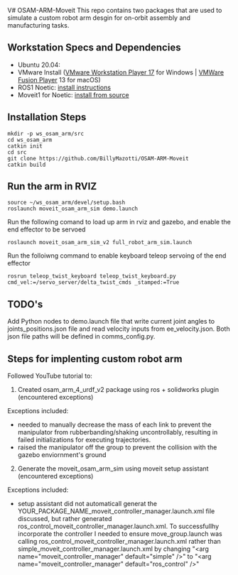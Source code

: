 V# OSAM-ARM-Moveit
This repo contains two packages that are used to simulate a custom robot arm desgin for on-orbit assembly and manufacturing tasks.


## Workstation Specs and Dependencies
* Ubuntu 20.04: 
* VMware Install ([VMware Workstation Player 17](https://www.vmware.com/products/workstation-player.html) for Windows | [VMWare Fusion Player](https://customerconnect.vmware.com/en/downloads/info/slug/desktop_end_user_computing/vmware_fusion/13_0)
13 for macOS)
* ROS1 Noetic: [install instructions](https://wiki.ros.org/noetic/Installation/Ubuntu)
* Moveit1 for Noetic: [install from source](https://ros-planning.github.io/moveit_tutorials/doc/getting_started/getting_started.html)


## Installation Steps
```
mkdir -p ws_osam_arm/src
cd ws_osam_arm
catkin init
cd src
git clone https://github.com/BillyMazotti/OSAM-ARM-Moveit
catkin build
```

## Run the arm in RVIZ
```
source ~/ws_osam_arm/devel/setup.bash
roslaunch moveit_osam_arm_sim demo.launch
```

Run the following comand to load up arm in rviz and gazebo, and enable the end effector to be servoed
```
roslaunch moveit_osam_arm_sim_v2 full_robot_arm_sim.launch
```

Run the folloiwng command to enable keyboard teleop servoing of the end effector
```
rosrun teleop_twist_keyboard teleop_twist_keyboard.py cmd_vel:=/servo_server/delta_twist_cmds _stamped:=True
```


## TODO's
Add Python nodes to demo.launch file that write current joint angles to joints_positions.json file and read velocity inputs from ee_velocity.json. Both json file paths will be defined in comms_config.py.


## Steps for implenting custom robot arm
Followed YouTube tutorial to:
1. Created osam_arm_4_urdf_v2 package using ros + solidworks plugin (encountered exceptions)

Exceptions included:
* needed to manually decrease the mass of each link to prevent the manipulator from rubberbanding/shaking uncontrollably, resulting in failed initializations for executing trajectories.
* raised the manipulator off the group to prevent the collision with the gazebo enviornment's ground 

2. Generate the moveit_osam_arm_sim using moveit setup assistant (encountered exceptions)

Exceptions included:
* setup assistant did not automaticall generat the YOUR_PACKAGE_NAME_moveit_controller_manager.launch.xml file discussed, but rather generated ros_control_moveit_controller_manager.launch.xml. To successfullhy incorporate the controller I needed to ensure move_group.launch was calling ros_control_moveit_controller_manager.launch.xml rather than simple_moveit_controller_manager.launch.xml by changing "\<arg name="moveit_controller_manager" default="simple" />" to "\<arg name="moveit_controller_manager" default="ros_control" />"